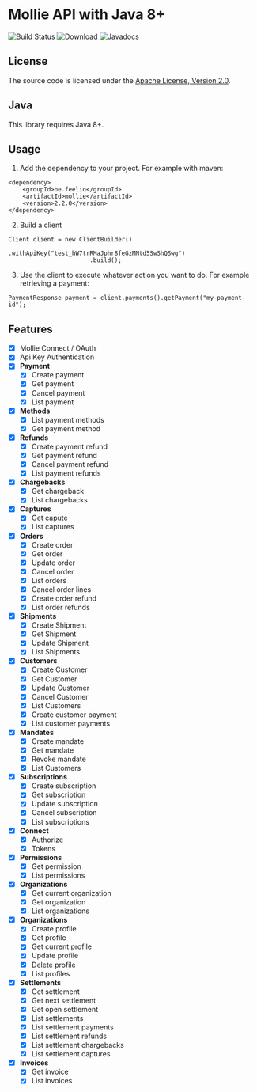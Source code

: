 # Mollie API with Java 8+

[![Build Status](https://travis-ci.org/Feel-IO/mollie.svg?branch=master)](https://travis-ci.org/Feel-IO/mollie)  [ ![Download](https://api.bintray.com/packages/feel-io/Mollie/mollie/images/download.svg) ](https://bintray.com/feel-io/Mollie/mollie/_latestVersion) [![Javadocs](https://www.javadoc.io/badge/be.feelio/mollie.svg?color=red)](https://www.javadoc.io/doc/be.feelio/mollie)
  

## License

The source code is licensed under the [Apache License, Version 2.0](http://www.apache.org/licenses/LICENSE-2.0).

## Java

This library requires Java 8+.

## Usage

1. Add the dependency to your project. For example with maven:
```
<dependency>
    <groupId>be.feelio</groupId>
    <artifactId>mollie</artifactId>
    <version>2.2.0</version>
</dependency>
```

2. Build a client
```
Client client = new ClientBuilder()
                       .withApiKey("test_hW7trRMaJphr8feGzMNtd5SwShQSwg")
                       .build();
```

3. Use the client to execute whatever action you want to do. For example retrieving a payment:
```
PaymentResponse payment = client.payments().getPayment("my-payment-id");
```

## Features

- [X] Mollie Connect / OAuth
- [X] Api Key Authentication
- [X] **Payment**
    - [X] Create payment
    - [X] Get payment
    - [X] Cancel payment
    - [X] List payment
    
- [X] **Methods**
    - [X] List payment methods
    - [X] Get payment method
    
- [X] **Refunds**
    - [X] Create payment refund    
    - [X] Get payment refund    
    - [X] Cancel payment refund    
    - [X] List payment refunds
    
- [X] **Chargebacks**
    - [X] Get chargeback
    - [X] List chargebacks
    
- [X] **Captures**
    - [X] Get capute
    - [X] List captures
    
- [X] **Orders**
    - [X] Create order    
    - [X] Get order    
    - [X] Update order    
    - [X] Cancel order    
    - [X] List orders    
    - [X] Cancel order lines    
    - [X] Create order refund    
    - [X] List order refunds 
    
- [X] **Shipments**
    - [X] Create Shipment 
    - [X] Get Shipment    
    - [X] Update Shipment    
    - [X] List Shipments
     
- [X] **Customers**
    - [X] Create Customer    
    - [X] Get Customer    
    - [X] Update Customer    
    - [X] Cancel Customer    
    - [X] List Customers          
    - [X] Create customer payment          
    - [X] List customer payments
     
- [X] **Mandates**
    - [X] Create mandate    
    - [X] Get mandate
    - [X] Revoke mandate
    - [X] List Customers     
      
- [X] **Subscriptions**
    - [X] Create subscription
    - [X] Get subscription
    - [X] Update subscription   
    - [X] Cancel subscription
    - [X] List subscriptions
     
- [X] **Connect**
    - [X] Authorize
    - [X] Tokens
  
- [X] **Permissions**
    - [X] Get permission
    - [X] List permissions
                 
- [X] **Organizations**
    - [X] Get current organization
    - [X] Get organization
    - [X] List organizations
    
- [X] **Organizations**
    - [X] Create profile    
    - [X] Get profile    
    - [X] Get current profile    
    - [X] Update profile    
    - [X] Delete profile    
    - [X] List profiles
    
- [X] **Settlements**
    - [X] Get settlement    
    - [X] Get next settlement    
    - [X] Get open settlement    
    - [X] List settlements    
    - [X] List settlement payments    
    - [X] List settlement refunds    
    - [X] List settlement chargebacks    
    - [X] List settlement captures    
    
- [X] **Invoices**
    - [X] Get invoice
    - [X] List invoices
